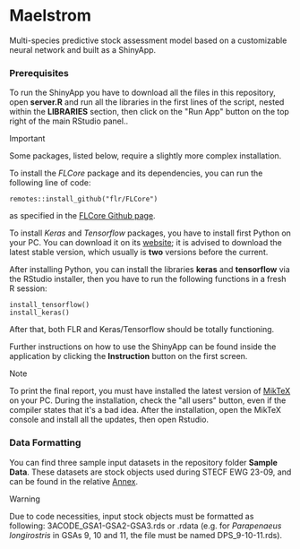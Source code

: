 # Maelstrom

Multi-species predictive stock assessment model based on a customizable neural network and built as a ShinyApp.

### Prerequisites

To run the ShinyApp you have to download all the files in this repository, open **server.R** and run all the libraries in the first lines of the script, nested within the **LIBRARIES** section, then click on the "Run App" button on the top right of the main RStudio panel..

> [!IMPORTANT]
> Some packages, listed below, require a slightly more complex installation.

To install the *FLCore* package and its dependencies, you can run the following line of code:

```         
remotes::install_github("flr/FLCore")
```

as specified in the [FLCore Github page](https://github.com/flr/FLCore).

To install *Keras* and *Tensorflow* packages, you have to install first Python on your PC. You can download it on its [website](https://www.python.org/downloads/); it is advised to download the latest stable version, which usually is **two** versions before the current.

After installing Python, you can install the libraries **keras** and **tensorflow** via the RStudio installer, then you have to run the following functions in a fresh R session:

```         
install_tensorflow()
install_keras()
```

After that, both FLR and Keras/Tensorflow should be totally functioning.

Further instructions on how to use the ShinyApp can be found inside the application by clicking the **Instruction** button on the first screen.

> [!NOTE]
> To print the final report, you must have installed the latest version of [MikTeX](https://miktex.org/download) on your PC. During the installation, check the "all users" button, even if the compiler states that it's a bad idea. After the installation, open the MikTeX console and install all the updates, then open Rstudio.

### Data Formatting

You can find three sample input datasets in the repository folder **Sample Data**. These datasets are stock objects used during STECF EWG 23-09, and can be found in the relative [Annex](https://stecf.jrc.ec.europa.eu/documents/d/stecf/stecf-23-09-annex_i).

> [!WARNING]
> Due to code necessities, input stock objects must be formatted as following: 3ACODE_GSA1-GSA2-GSA3.rds or .rdata (e.g. for *Parapenaeus longirostris* in GSAs 9, 10 and 11, the file must be named DPS_9-10-11.rds).
